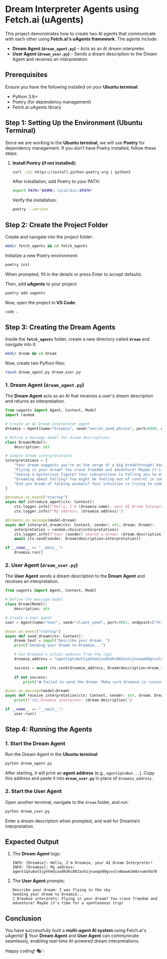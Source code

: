 # Dream Interpreter Agents using Fetch.ai (uAgents)

This project demonstrates how to create two AI agents that communicate with each other using **Fetch.ai's uAgents framework**. The agents include:

- **Dream Agent (`dream_agent.py`)** – Acts as an AI dream interpreter.
- **User Agent (`dream_user.py`)** – Sends a dream description to the Dream Agent and receives an interpretation.

## **Prerequisites**

Ensure you have the following installed on your **Ubuntu terminal**:

- Python 3.8+
- Poetry (for dependency management)
- Fetch.ai uAgents library

## **Step 1: Setting Up the Environment (Ubuntu Terminal)**

Since we are working in the **Ubuntu terminal**, we will use **Poetry** for dependency management. If you don’t have Poetry installed, follow these steps:

1. **Install Poetry (if not installed):**
   ```bash
   curl -sSL https://install.python-poetry.org | python3 -
   ```
   After installation, add Poetry to your PATH:
   ```bash
   export PATH="$HOME/.local/bin:$PATH"
   ```
   Verify the installation:
   ```bash
   poetry --version
   ```

## **Step 2: Create the Project Folder**

Create and navigate into the project folder:

```bash
mkdir fetch_agents && cd fetch_agents
```

Initialize a new Poetry environment:

```bash
poetry init
```

When prompted, fill in the details or press Enter to accept defaults.

Then, add **uAgents** to your project:

```bash
poetry add uagents
```

Now, open the project in **VS Code**:

```bash
code .
```

## **Step 3: Creating the Dream Agents**

Inside the **`fetch_agents`** folder, create a new directory called **`dream`** and navigate into it:

```bash
mkdir dream && cd dream
```

Now, create two Python files:

```bash
touch dream_agent.py dream_user.py
```

### **1. Dream Agent (`dream_agent.py`)**

The **Dream Agent** acts as an AI that receives a user's dream description and returns an interpretation.

```python
from uagents import Agent, Context, Model
import random

# Create an AI Dream Interpreter agent
dreamie = Agent(name="Dreamie", seed="secret_seed_phrase", port=8000, endpoint=["http://127.0.0.1:8000/submit"])

# Define a message model for dream descriptions
class Dream(Model):
    description: str

# Sample dream interpretations
interpretations = [
    "Your dream suggests you're on the verge of a big breakthrough! Keep pushing forward!",
    "Flying in your dream? You crave freedom and adventure! Maybe it's time for a spontaneous trip!",
    "Seeing a mysterious figure? Your subconscious is telling you to embrace the unknown!",
    "Dreaming about falling? You might be feeling out of control in some aspect of your life—time to take charge!",
    "Did you dream of talking animals? Your intuition is trying to communicate something important!"
]

@dreamie.on_event("startup")
async def introduce_agent(ctx: Context):
    ctx.logger.info(f"Hello, I'm {dreamie.name}, your AI Dream Interpreter!")
    ctx.logger.info(f"My address: {dreamie.address}")

@dreamie.on_message(model=Dream)
async def interpret_dream(ctx: Context, sender: str, dream: Dream):
    interpretation = random.choice(interpretations)
    ctx.logger.info(f"User {sender} shared a dream: {dream.description}")
    await ctx.send(sender, Dream(description=interpretation))

if __name__ == "__main__":
    dreamie.run()
```

### **2. User Agent (`dream_user.py`)**

The **User Agent** sends a dream description to the **Dream Agent** and receives an interpretation.

```python
from uagents import Agent, Context, Model

# Define the message model
class Dream(Model):
    description: str

# Create a User Agent
user = Agent(name="User", seed="client_seed", port=8001, endpoint=["http://127.0.0.1:8001/submit"])

@user.on_event("startup")
async def send_dream(ctx: Context):
    dream_text = input("Describe your dream: ")
    print("Sending your dream to Dreamie...")

    # Use Dreamie's actual address from the logs
    dreamie_address = "agent1qtu6wt5jphhmdjau0hdhc002ashzjnueqe89gvvuln8mawm3m0xrwmn9a76"  # Replace this

    success = await ctx.send(dreamie_address, Dream(description=dream_text))
    
    if not success:
        print("❌ Failed to send the dream. Make sure Dreamie is running!")

@user.on_message(model=Dream)
async def receive_interpretation(ctx: Context, sender: str, dream: Dream):
    print(f"\n🌙 Dreamie interprets: {dream.description}")

if __name__ == "__main__":
    user.run()
```

## **Step 4: Running the Agents**

### **1. Start the Dream Agent**

Run the Dream Agent in the **Ubuntu terminal**:

```bash
python dream_agent.py
```

After starting, it will print an **agent address** (e.g., `agent1qtu6wt...`). Copy this address and paste it into **`dream_user.py`** in place of `dreamie_address`.

### **2. Start the User Agent**

Open another terminal, navigate to the `dream` folder, and run:

```bash
python dream_user.py
```

Enter a dream description when prompted, and wait for Dreamie’s interpretation.

## **Expected Output**

1. The **Dream Agent** logs:
   ```
   INFO: [Dreamie]: Hello, I'm Dreamie, your AI Dream Interpreter!
   INFO: [Dreamie]: My address: agent1qtu6wt5jphhmdjau0hdhc002ashzjnueqe89gvvuln8mawm3m0xrwmn9a76
   ```

2. The **User Agent** prompts:
   ```
   Describe your dream: I was flying in the sky
   Sending your dream to Dreamie...
   🌙 Dreamie interprets: Flying in your dream? You crave freedom and adventure! Maybe it's time for a spontaneous trip!
   ```

## **Conclusion**

You have successfully built a **multi-agent AI system** using Fetch.ai's uAgents! 🚀 Your **Dream Agent** and **User Agent** can communicate seamlessly, enabling real-time AI-powered dream interpretations.

Happy coding! 🎭✨
